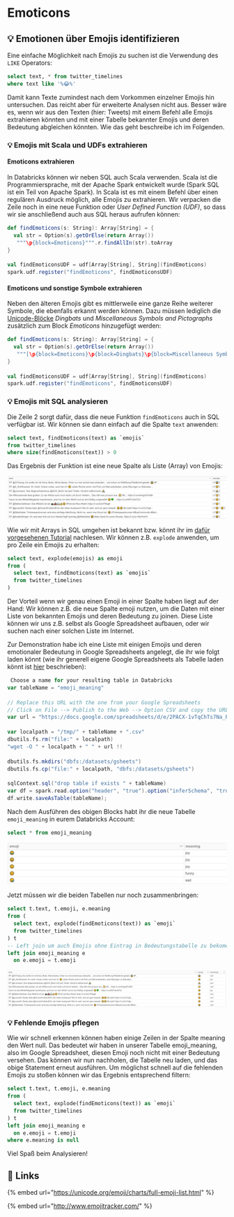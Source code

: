 # Emoticons

## 💡 Emotionen über Emojis identifizieren

Eine einfache Möglichkeit nach Emojis zu suchen ist die Verwendung des `LIKE` Operators:

```sql
select text, * from twitter_timelines
where text like '%😂%'
```

Damit kann Texte zumindest nach dem Vorkommen einzelner Emojis hin untersuchen. Das reicht aber für erweiterte Analysen nicht aus. Besser wäre es, wenn wir aus den Texten \(hier: Tweets\) mit einem Befehl alle Emojis extrahieren könnten und mit einer Tabelle bekannter Emojis und deren Bedeutung abgleichen könnten. Wie das geht beschreibe ich im Folgenden.

### 💡 Emojis mit Scala und UDFs extrahieren

#### Emoticons extrahieren

In Databricks können wir neben SQL auch Scala verwenden. Scala ist die Programmiersprache, mit der Apache Spark entwickelt wurde \(Spark SQL ist ein Teil von Apache Spark\). In Scala ist es mit einem Befehl über einen regulären Ausdruck möglich, alle Emojis zu extrahieren. Wir verpacken die Zeile noch in eine neue Funktion oder _User Defined Function \(UDF\)_, so dass wir sie anschließend auch aus SQL heraus aufrufen können:

```scala
def findEmoticons(s: String): Array[String] = {
  val str = Option(s).getOrElse(return Array())
   """\p{block=Emoticons}""".r.findAllIn(str).toArray 
}

val findEmoticonsUDF = udf[Array[String], String](findEmoticons)
spark.udf.register("findEmoticons", findEmoticonsUDF)
```

#### Emoticons und sonstige Symbole extrahieren

Neben den älteren Emojis gibt es mittlerweile eine ganze Reihe weiterer Symbole, die ebenfalls erkannt werden können. Dazu müssen lediglich die [Unicode-Blöcke](https://www.w3.org/TR/xsd-unicode-blocknames/) _Dingbats_ und _Miscellaneous Symbols and Pictographs_ zusätzlich zum Block _Emoticons_ hinzugefügt werden:

```scala
def findEmoticons(s: String): Array[String] = {
  val str = Option(s).getOrElse(return Array())
   """[\p{block=Emoticons}\p{block=Dingbats}\p{block=Miscellaneous Symbols And Pictographs}]""".r.findAllIn(str).toArray 
}

val findEmoticonsUDF = udf[Array[String], String](findEmoticons)
spark.udf.register("findEmoticons", findEmoticonsUDF)
```

### 💡 Emojis mit SQL analysieren

Die Zeile 2 sorgt dafür, dass die neue Funktion `findEmoticons` auch in SQL verfügbar ist. Wir können sie dann einfach auf die Spalte `text` anwenden:

```sql
select text, findEmoticons(text) as `emojis` 
from twitter_timelines
where size(findEmoticons(text)) > 0
```

Das Ergebnis der Funktion ist eine neue Spalte als Liste \(Array\) von Emojis:

![](../.gitbook/assets/image%20%2818%29.png)

Wie wir mit Arrays in SQL umgehen ist bekannt bzw. könnt ihr im [dafür vorgesehenen Tutorial](../json-and-sql.md#arrays-abfragen) nachlesen. Wir können z.B. `explode` anwenden, um pro Zeile ein Emojis zu erhalten:

```sql
select text, explode(emojis) as emoji
from (
  select text, findEmoticons(text) as `emojis` 
  from twitter_timelines
)
```

Der Vorteil wenn wir genau einen Emoji in einer Spalte haben liegt auf der Hand: Wir können z.B. die neue Spalte emoji nutzen, um die Daten mit einer Liste von bekannten Emojis und deren Bedeutung zu joinen. Diese Liste können wir uns z.B. selbst als Google Spreadsheet aufbauen, oder wir suchen nach einer solchen Liste im Internet. 

Zur Demonstration habe ich eine Liste mit einigen Emojis und deren emotionaler Bedeutung in Google Spreadsheets angelegt, die ihr wie folgt laden könnt \(wie ihr generell eigene Google Spreadsheets als Tabelle laden könnt ist [hier](../self-learning/datenanalyse/natural-language-processing-nlp/themen-in-texten-mittels-sql-identifizieren/1-arbeiten-mit-mappingstabellen.md#tabellen-ueber-google-sheets-pflegen-und-laden) beschrieben\):

```scala
 Choose a name for your resulting table in Databricks
var tableName = "emoji_meaning"

// Replace this URL with the one from your Google Spreadsheets
// Click on File --> Publish to the Web --> Option CSV and copy the URL
var url = "https://docs.google.com/spreadsheets/d/e/2PACX-1vTqChTs7Na_R4x3v-2z3BCpnazVhgyDtxHApJag0k4IGekU_74gqA8Vg-OzXRLUlYD4BPtH2rJ1Okpt/pub?output=csv"

var localpath = "/tmp/" + tableName + ".csv"
dbutils.fs.rm("file:" + localpath)
"wget -O " + localpath + " " + url !!

dbutils.fs.mkdirs("dbfs:/datasets/gsheets")
dbutils.fs.cp("file:" + localpath, "dbfs:/datasets/gsheets")

sqlContext.sql("drop table if exists " + tableName)
var df = spark.read.option("header", "true").option("inferSchema", "true").csv("/datasets/gsheets/" + tableName + ".csv");
df.write.saveAsTable(tableName);
```

Nach dem Ausführen des obigen Blocks habt ihr die neue Tabelle `emoji_meaning` in eurem Databricks Account:

```sql
select * from emoji_meaning
```

![](../.gitbook/assets/image%20%2822%29.png)

Jetzt müssen wir die beiden Tabellen nur noch zusammenbringen:

```sql
select t.text, t.emoji, e.meaning
from (
  select text, explode(findEmoticons(text)) as `emoji` 
  from twitter_timelines
) t
-- Left join um auch Emojis ohne Eintrag in Bedeutungstabelle zu bekomen
left join emoji_meaning e
  on e.emoji = t.emoji
```

![](../.gitbook/assets/image%20%2836%29.png)

### 💡 Fehlende Emojis pflegen

Wie wir schnell erkennen können haben einige Zeilen in der Spalte meaning den Wert null. Das bedeutet wir haben in unserer Tabelle emoji\_meaning, also im Google Spreadsheet, diesen Emoji noch nicht mit einer Bedeutung versehen. Das können wir nun nachholen, die Tabelle neu laden, und das obige Statement erneut ausführen. Um möglichst schnell auf die fehlenden Emojis zu stoßen können wir das Ergebnis entsprechend filtern:

```sql
select t.text, t.emoji, e.meaning
from (
  select text, explode(findEmoticons(text)) as `emoji` 
  from twitter_timelines
) t
left join emoji_meaning e
  on e.emoji = t.emoji
where e.meaning is null
```

Viel Spaß beim Analysieren!

## 🔗 Links

{% embed url="https://unicode.org/emoji/charts/full-emoji-list.html" %}

{% embed url="http://www.emojitracker.com/" %}



